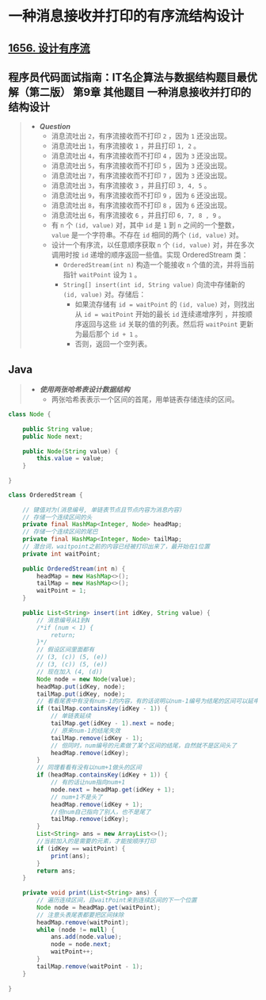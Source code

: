 # 一种消息接收并打印的有序流结构设计

## [1656. 设计有序流](https://leetcode.cn/problems/design-an-ordered-stream/)

## 程序员代码面试指南：IT名企算法与数据结构题目最优解（第二版） 第9章 其他题目 一种消息接收并打印的结构设计

> - ***Question***
>   - 消息流吐出 `2`，有序流接收而不打印 `2` ，因为 `1` 还没出现。
>   - 消息流吐出 `1`，有序流接收 `1` ，并且打印 `1, 2` 。
>   - 消息流吐出 `4`，有序流接收而不打印 `4` ，因为 `3` 还没出现。
>   - 消息流吐出 `5`，有序流接收而不打印 `5` ，因为 `3` 还没出现。
>   - 消息流吐出 `7`，有序流接收而不打印 `7` ，因为 `3` 还没出现。
>   - 消息流吐出 `3`，有序流接收 `3` ，并且打印 `3, 4, 5` 。
>   - 消息流吐出 `9`，有序流接收而不打印 `9` ，因为 `6` 还没出现。
>   - 消息流吐出 `8`，有序流接收而不打印 `8` ，因为 `6` 还没出现。
>   - 消息流吐出 `6`，有序流接收 `6` ，并且打印 `6, 7, 8 , 9` 。
>   - 有 `n` 个 `(id, value)` 对，其中 `id` 是 `1` 到 `n` 之间的一个整数， `value` 是一个字符串。不存在 `id` 相同的两个 `(id, value)` 对。
>   - 设计一个有序流，以任意顺序获取 `n` 个 `(id, value)` 对，并在多次调用时按 `id` 递增的顺序返回一些值。实现 OrderedStream 类：
>     - `OrderedStream(int n)` 构造一个能接收 `n` 个值的流，并将当前指针 `waitPoint` 设为 `1` 。
>     - `String[] insert(int id, String value)` 向流中存储新的 `(id, value)` 对。存储后：
>       - 如果流存储有 `id = waitPoint` 的 `(id, value)` 对，则找出从 `id = waitPoint` 开始的最长 `id` 连续递增序列 ，并按顺序返回与这些 `id` 关联的值的列表。然后将 `waitPoint` 更新为最后那个 `id + 1` 。
>       - 否则，返回一个空列表。

## Java

> - ***使用两张哈希表设计数据结构***
>   - 两张哈希表表示一个区间的首尾，用单链表存储连续的区间。

```java
class Node {
    
    public String value;
    public Node next;
    
    public Node(String value) {
        this.value = value;
    }
    
}

class OrderedStream {
    
    // 键值对为(消息编号, 单链表节点且节点内容为消息内容)
    // 存储一个连续区间的头
    private final HashMap<Integer, Node> headMap;
    // 存储一个连续区间的尾巴
    private final HashMap<Integer, Node> tailMap;
    // 潜台词，waitpoint之前的内容已经被打印出来了，最开始在1位置
    private int waitPoint;
    
    public OrderedStream(int n) {
        headMap = new HashMap<>();
        tailMap = new HashMap<>();
        waitPoint = 1;
    }
    
    public List<String> insert(int idKey, String value) {
        // 消息编号从1到N
        /*if (num < 1) {
            return;
        }*/
        // 假设区间里面都有
        // (3, (c)) (5, (e))
        // (3, (c)) (5, (e))
        // 现在加入 (4, (d))
        Node node = new Node(value);
        headMap.put(idKey, node);
        tailMap.put(idKey, node);
        // 看看尾表中有没有num-1的内容，有的话说明以num-1编号为结尾的区间可以延申到以num结尾
        if (tailMap.containsKey(idKey - 1)) {
            // 单链表延续
            tailMap.get(idKey - 1).next = node;
            // 原来num-1的结尾失效
            tailMap.remove(idKey - 1);
            // 但同时，num编号的元素做了某个区间的结尾，自然就不是区间头了
            headMap.remove(idKey);
        }
        // 同理看看有没有以num+1做头的区间
        if (headMap.containsKey(idKey + 1)) {
            // 有的话让num指向num+1
            node.next = headMap.get(idKey + 1);
            // num+1不是头了
            headMap.remove(idKey + 1);
            //但num自己指向了别人，也不是尾了
            tailMap.remove(idKey);
        }
        List<String> ans = new ArrayList<>();
        //当前加入的是需要的元素，才能按顺序打印
        if (idKey == waitPoint) {
            print(ans);
        }
        return ans;
    }
    
    private void print(List<String> ans) {
        // 遍历连续区间，且waitPoint来到连续区间的下一个位置
        Node node = headMap.get(waitPoint);
        // 注意头表尾表都要把区间抹除
        headMap.remove(waitPoint);
        while (node != null) {
            ans.add(node.value);
            node = node.next;
            waitPoint++;
        }
        tailMap.remove(waitPoint - 1);
    }
    
}
```
